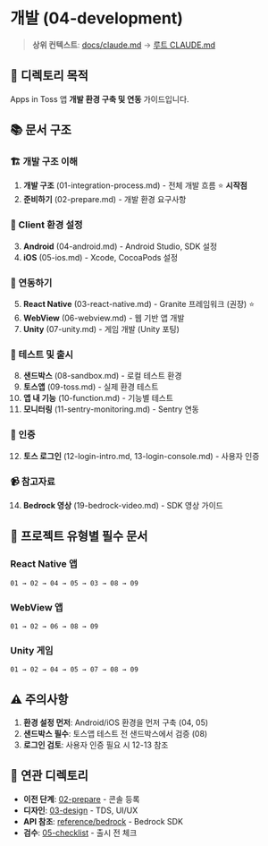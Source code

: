 # 개발 (04-development)

> **상위 컨텍스트**: [docs/claude.md](../claude.md) → [루트 CLAUDE.md](../../CLAUDE.md)

## 📌 디렉토리 목적

Apps in Toss 앱 **개발 환경 구축 및 연동** 가이드입니다.

## 📚 문서 구조

### 🏗️ 개발 구조 이해
1. **개발 구조** (01-integration-process.md) - 전체 개발 흐름 ⭐ **시작점**
2. **준비하기** (02-prepare.md) - 개발 환경 요구사항

### 📱 Client 환경 설정
3. **Android** (04-android.md) - Android Studio, SDK 설정
4. **iOS** (05-ios.md) - Xcode, CocoaPods 설정

### 🔧 연동하기
5. **React Native** (03-react-native.md) - Granite 프레임워크 (권장) ⭐
6. **WebView** (06-webview.md) - 웹 기반 앱 개발
7. **Unity** (07-unity.md) - 게임 개발 (Unity 포팅)

### 🧪 테스트 및 출시
8. **샌드박스** (08-sandbox.md) - 로컬 테스트 환경
9. **토스앱** (09-toss.md) - 실제 환경 테스트
10. **앱 내 기능** (10-function.md) - 기능별 테스트
11. **모니터링** (11-sentry-monitoring.md) - Sentry 연동

### 🔐 인증
12. **토스 로그인** (12-login-intro.md, 13-login-console.md) - 사용자 인증

### 📹 참고자료
14. **Bedrock 영상** (19-bedrock-video.md) - SDK 영상 가이드

## 🎯 프로젝트 유형별 필수 문서

### React Native 앱
```
01 → 02 → 04 → 05 → 03 → 08 → 09
```

### WebView 앱
```
01 → 02 → 06 → 08 → 09
```

### Unity 게임
```
01 → 02 → 04 → 05 → 07 → 08 → 09
```

## ⚠️ 주의사항

1. **환경 설정 먼저**: Android/iOS 환경을 먼저 구축 (04, 05)
2. **샌드박스 필수**: 토스앱 테스트 전 샌드박스에서 검증 (08)
3. **로그인 검토**: 사용자 인증 필요 시 12-13 참조

## 🔗 연관 디렉토리

- **이전 단계**: [02-prepare](../02-prepare/claude.md) - 콘솔 등록
- **디자인**: [03-design](../03-design/claude.md) - TDS, UI/UX
- **API 참조**: [reference/bedrock](../reference/bedrock/) - Bedrock SDK
- **검수**: [05-checklist](../05-checklist/claude.md) - 출시 전 체크
